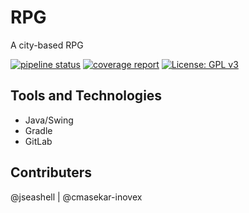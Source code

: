 # RPG
A city-based RPG

[![pipeline status](https://gitlab.com/jseashell/rpg/badges/master/pipeline.svg)](https://gitlab.com/jseashell/rpg/commits/master)
[![coverage report](https://gitlab.com/jseashell/rpg/badges/master/coverage.svg)](https://gitlab.com/jseashell/rpg/commits/master)
[![License: GPL v3](https://img.shields.io/badge/License-GPLv3-blue.svg)](https://www.gnu.org/licenses/gpl-3.0)

## Tools and Technologies
* Java/Swing
* Gradle
* GitLab

## Contributers
@jseashell | @cmasekar-inovex